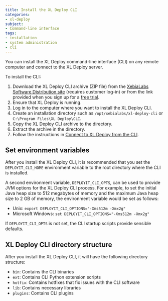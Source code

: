 ```yaml
---
title: Install the XL Deploy CLI
categories:
- xl-deploy
subject:
- Command-line interface
tags:
- installation
- system administration
- cli
---
```


You can install the XL Deploy command-line interface (CLI) on any remote computer and connect to the XL Deploy server.

To install the CLI:

1. Download the XL Deploy CLI archive (ZIP file) from the [XebiaLabs Software Distribution site](https://dist.xebialabs.com) (requires customer log-in) or from the link provided when you sign up for a [free trial](https://xebialabs.com/products/xl-deploy/trial/).
1. Ensure that XL Deploy is running.
1. Log in to the computer where you want to install the XL Deploy CLI.
1. Create an installation directory such as `/opt/xebialabs/xl-deploy-cli` or `C:\Program Files\XL Deploy\CLI`.
1. Copy the XL Deploy CLI archive to the directory.
1. Extract the archive in the directory.
1. Follow the instructions in [Connect to XL Deploy from the CLI](/xl-deploy/how-to/connect-to-xl-deploy-from-the-cli.html).

## Set environment variables

After you install the XL Deploy CLI, it is recommended that you set the `DEPLOYIT_CLI_HOME` environment variable to the root directory where the CLI is installed.

A second environment variable, `DEPLOYIT_CLI_OPTS`, can be used to provide JVM options for the XL Deploy CLI process. For example, to set the initial Java heap size to 512 megabytes of memory and the maximum Java heap size to 2 GB of memory, the environment variable would be set as follows:

* Unix: `export DEPLOYIT_CLI_OPTIONS="-Xms512m -Xmx2g"`
* Microsoft Windows: `set DEPLOYIT_CLI_OPTIONS="-Xms512m -Xmx2g"`

If `DEPLOYIT_CLI_OPTS` is not set, the CLI startup scripts provide sensible defaults.

## XL Deploy CLI directory structure

After you install the XL Deploy CLI, it will have the following directory structure:

* `bin`: Contains the CLI binaries
* `ext`: Contains CLI Python extension scripts
* `hotfix`: Contains hotfixes that fix issues with the CLI software
* `lib`: Contains necessary libraries
* `plugins`: Contains CLI plugins
